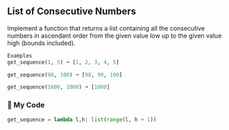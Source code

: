 ## List of Consecutive Numbers

Implement a function that returns a list containing all the consecutive numbers in ascendant order from the given value low up to the given value high (bounds included).
```python
Examples
get_sequence(1, 5) ➞ [1, 2, 3, 4, 5]

get_sequence(98, 100) ➞ [98, 99, 100]

get_sequence(1000, 1000) ➞ [1000]
```
### :snake: My Code
```python
get_sequence = lambda l,h: list(range(l, h + 1))
```
